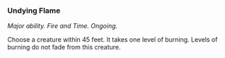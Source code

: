 ### Undying Flame

_Major ability. Fire and Time. Ongoing._

Choose a creature within 45 feet. It takes one level of burning. Levels of burning do not fade from this creature.
